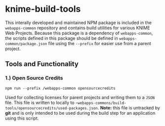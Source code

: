 # knime-build-tools

This interally developed and maintained NPM package is included in the `webapps-common` repository and contains build utilities for various KNIME Web Projects. Because this package is a dependency
of `webapps-common`, the scripts defined in this package should be defined in `webapps-common/package.json` file using the `--prefix` for easier use from a parent project.

## Tools and Functionality

### 1.) Open Source Credits

`npm run --prefix /webapps-common opensourcecredits`

Used for collecting licenses for parent projects and writing them to a `JSON` file. This file is written to locally to `~webapps-commons/build-tools/opensourcecredits/used-packages.json`. **Note:** this file is untracked by **git** and is only intended to be used during the build step for an application using this script.
